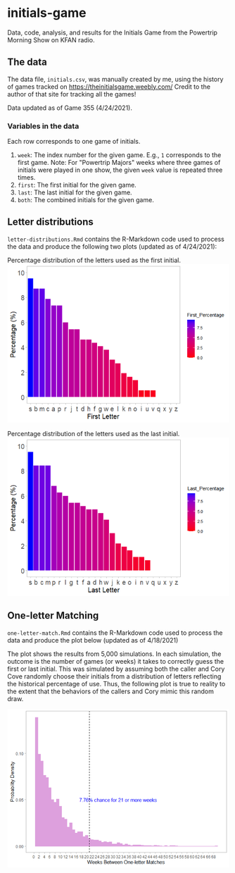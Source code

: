 # initials-game
Data, code, analysis, and results for the Initials Game from the Powertrip Morning Show on KFAN radio.

## The data
The data file, `initials.csv`, was manually created by me, using the history of games tracked on https://theinitialsgame.weebly.com/ Credit to the author of that site for tracking all the games!

Data updated as of Game 355 (4/24/2021).

### Variables in the data
Each row corresponds to one game of initials.
1. `week`: The index number for the given game. E.g., `1` corresponds to the first game. Note: For "Powertrip Majors" weeks where three games of initials were played in one show, the given `week` value is repeated three times.
2. `first`: The first initial for the given game.
3. `last`: The last initial for the given game.
4. `both`: The combined initials for the given game.


## Letter distributions
`letter-distributions.Rmd` contains the R-Markdown code used to process the data and produce the following two plots (updated as of 4/24/2021):

Percentage distribution of the letters used as the first initial.
![alt text](https://github.com/brown-jm/initials-game/blob/main/plots/first-letter-percentage.png?raw=true)



Percentage distribution of the letters used as the last initial.
![alt text](https://github.com/brown-jm/initials-game/blob/main/plots/last-letter-percentage.png?raw=true)

## One-letter Matching
`one-letter-match.Rmd` contains the R-Markdown code used to process the data and produce the plot below (updated as of 4/18/2021)

The plot shows the results from 5,000 simulations. In each simulation, the outcome is the number of games (or weeks) it takes to correctly guess the first or last initial. This was simulated by assuming both the caller and Cory Cove randomly choose their initials from a distribution of letters reflecting the historical percentage of use. Thus, the following plot is true to reality to the extent that the behaviors of the callers and Cory mimic this random draw.

![alt text](https://github.com/brown-jm/initials-game/blob/main/plots/sim-one-letter-match.png?raw=true)
